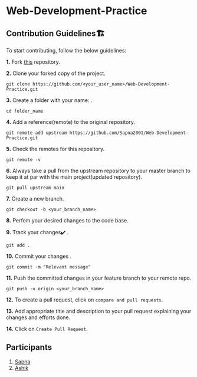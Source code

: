 # Web-Development-Practice

## Contribution Guidelines🏗

To start contributing, follow the below guidelines: 

**1.**  Fork [this](https://github.com/Sapna2001/Web-Development-Practice.git) repository.

**2.**  Clone your forked copy of the project.

```
git clone https://github.com/<your_user_name>/Web-Development-Practice.git
```

**3.** Create a folder with your name: .

```
cd folder_name
```

**4.** Add a reference(remote) to the original repository.

```
git remote add upstream https://github.com/Sapna2001/Web-Development-Practice.git
```

**5.** Check the remotes for this repository.

```
git remote -v
```

**6.** Always take a pull from the upstream repository to your master branch to keep it at par with the main project(updated repository).

```
git pull upstream main
```

**7.** Create a new branch.

```
git checkout -b <your_branch_name>
```

**8.** Perfom your desired changes to the code base.

**9.** Track your changes:heavy_check_mark: .

```
git add . 
```

**10.** Commit your changes .

```
git commit -m "Relevant message"
```

**11.** Push the committed changes in your feature branch to your remote repo.

```
git push -u origin <your_branch_name>
```

**12.** To create a pull request, click on `compare and pull requests`.

**13.** Add appropriate title and description to your pull request explaining your changes and efforts done.

**14.** Click on `Create Pull Request`.

## Participants
1. [Sapna](https://github.com/Sapna2001/Web-Development-Practice/tree/main/Sapna)
2. [Ashik](https://github.com/Sapna2001/Web-Development-Practice/tree/main/Ashik)

